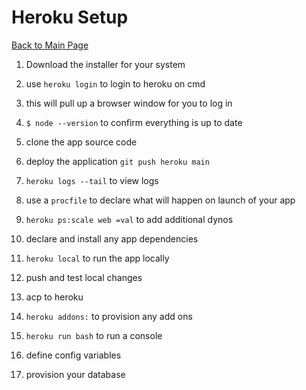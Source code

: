 # Heroku Setup

[Back to Main Page](README.md)

1. Download the installer for your system

1. use `heroku login` to login to heroku on cmd

1. this will pull up a browser window for you to log in

1. `$ node --version` to confirm everything is up to date

1. clone the app source code

1. deploy the application `git push heroku main`

1. `heroku logs --tail` to view logs

1. use a `procfile` to declare what will happen on launch of your app

1. `heroku ps:scale web =val` to add additional dynos

1. declare and install any app dependencies

1. `heroku local` to run the app locally 

1. push and test local changes

1. acp to heroku

1. `heroku addons:` to provision any add ons

1. `heroku run bash` to run a console 

1. define config variables

1. provision your database